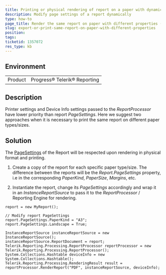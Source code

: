 ```yaml
---
title: Printing or physical rendering of report on a paper with dynamically modified properties
description: Modify page settings of a report dynamically 
type: how-to
page_title: Render the same report on paper with different properties (Paper Size, Margins, etc.)
slug: export-or-print-same-report-on-paper-with-different-properties
position: 
tags: 
ticketid: 1357072
res_type: kb
---
```


## Environment
<table>
	<tr>
		<td>Product</td>
		<td>Progress® Telerik® Reporting</td>
	</tr>
</table>


## Description
Printer settings and Device Info settings passed to the _ReportProcessor_ have lower priority than report _PageSettings_. Here we suggest two approaches when it is necessary to print the same report on different paper types/sizes.

## Solution
The [PageSettings](../properties-t-telerik-reporting-drawing-pagesettings) of the Report will be respected upon rendering in physical format and printing.  

1. Create a copy of the report for each specific paper type/size. The difference between the reports will be the _Report.PageSettings_ property, i.e in the corresponding _PaperKind_, _PaperSize_, _Margins_, etc.


2. Instantiate the report, change its _PageSettings_ accordingly and wrap it in an _InstanceReportSource_ to pass it to the _ReportProcessor_ / Reporting Engine for rendering.  


```CSharp
report = new MyReport();

// Modify report PageSettings
report.PageSettings.PaperKind = "A3";
report.PageSettings.Landscape = True;

InstanceReportSource instanceReportSource = new InstanceReportSource();
instanceReportSource.ReportDocument = report;
Telerik.Reporting.Processing.ReportProcessor reportProcessor = new Telerik.Reporting.Processing.ReportProcessor();
System.Collections.Hashtable deviceInfo = new System.Collections.Hashtable();
Telerik.Reporting.Processing.RenderingResult result = reportProcessor.RenderReport("PDF", instanceReportSource, deviceInfo);
 ```
